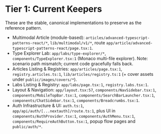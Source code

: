# Tier 1: Current Keepers

These are the stable, canonical implementations to preserve as the reference pattern.

- Multimodal Article (module-based): `articles/advanced-typescript-patterns-react/*`, `lib/multimodal/v1/*`, route `app/article/advanced-typescript-patterns-react/page.tsx:1`.
- Type Explorer Lab: `app/labs/type-explorer/*`, `components/TypeExplorer.tsx:1` (Monaco multi-file explorer). Note: scenario path mismatch; current code gracefully falls back.
- Articles Listing & Registries: `app/articles/page.tsx:1`, `registry.articles.ts:1`, `lib/articles/registry.ts:1` (+ cover assets under `public/images/covers/*`).
- Labs Listing & Registry: `app/labs/page.tsx:1`, `registry.labs.tsx:1`.
- Layout & Navigation: `app/layout.tsx:57`, `components/NavSidebar.tsx:1`, `components/MobileTopBar.tsx:1`, `components/SearchBarLauncher.tsx:1`, `components/ChatSidebar.tsx:1`, `components/Breadcrumbs.tsx:1`.
- Auth Infrastructure & UI: `auth.ts:1`, `app/api/auth/[...nextauth]/route.ts:1`, plus UI in `components/AuthProvider.tsx:1`, `components/AuthMenu.tsx:1`, `components/RequireAuthButton.tsx:1`, popup flow pages and `public/auth/*`.
